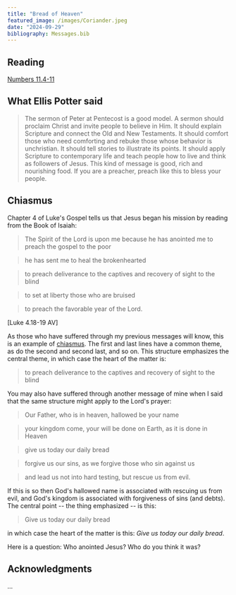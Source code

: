 ```yaml
---
title: "Bread of Heaven"
featured_image: /images/Coriander.jpeg
date: "2024-09-29"
bibliography: Messages.bib
---
```


## Reading

[Numbers 11.4-11](https://www.crosswire.org/study/parallelstudy.jsp?key=Numbers+11%3A4#cv)

## What Ellis Potter said

> The sermon of Peter at Pentecost is a good model.  A sermon should proclaim Christ and invite people to believe in Him.  It should explain Scripture and connect the Old and New Testaments.  It should comfort those who need comforting and rebuke those whose behavior is unchristian.  It should tell stories to illustrate its points. It should apply Scripture to contemporary life and teach people how to live and think as followers of Jesus.  This kind of message is good, rich and nourishing food.  If you are a preacher, preach like this to bless your people.

## Chiasmus

Chapter 4 of Luke's Gospel tells us that Jesus began his mission by reading from the Book of Isaiah:

> The Spirit of the Lord is upon me because he has anointed me to preach the gospel to the poor

> he has sent me to heal the brokenhearted

> to preach deliverance to the captives and recovery of sight to the blind

> to set at liberty those who are bruised

> to preach the favorable year of the Lord.

[Luke 4.18-19 AV]

As those who have suffered through my previous messages will know, this is an example of [chiasmus](https://en.wikipedia.org/wiki/Chiasmus). The first and last lines have a common theme, as do the second and second last, and so on. This structure emphasizes the central theme, in which case the heart of the matter is:

> to preach deliverance to the captives and recovery of sight to the blind

You may also have suffered through another message of mine when I said that the same structure might apply to the Lord's prayer:

> Our Father, who is in heaven, hallowed be your name

> your kingdom come, your will be done on Earth, as it is done in Heaven

> give us today our daily bread

> forgive us our sins, as we forgive those who sin against us

> and lead us not into hard testing, but rescue us from evil.

If this is so then God's hallowed name is associated with rescuing us from evil, and God's kingdom is associated with forgiveness of sins (and debts). The central point -- the thing emphasized -- is this:

> Give us today our daily bread


in which case the heart of the matter is this: *Give us today our daily bread*.

Here is a question: Who anointed Jesus? Who do you think it was?

## Acknowledgments

...
